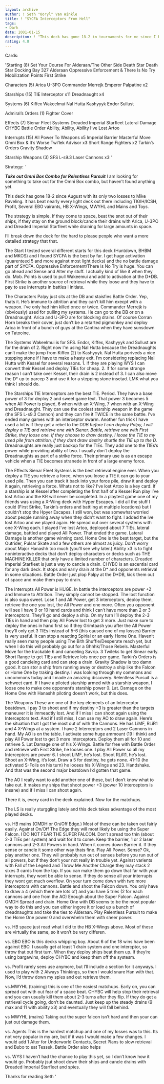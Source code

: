 ```yaml
---
layout: archive
author: ! Seth "Ooryl" Van Winkle
title: ! "SYCFA Interceptors From Hell"
tags:
- Dark
date: 2001-01-15
description: ! "This deck has gone 18-2 in tournaments for me since I built it in August.  It can handle every light side deck out there."
rating: 4.0
---
```

Cards: 

'Starting (8)
Set Your Course For Alderaan/The Other Side
Death Star
Death Star Docking Bay 327
Alderaan
Oppressive Enforcement & There Is No Try
Mobilization Points
First Strike

Characters (5)
Arica
U-3PO
Commander Merrejk
Emperor Palpatine x2

Starships (15)
TIE Interceptor x11
Dreadnaught x4

Systems (6)
Kiffex
Wakeelmui
Nal Hutta
Kashyyyk
Endor
Sullust

Admiral&#8217;s Orders (1)
Fighter Cover

Effects (7)
Sienar Fleet Systems
Dreaded Imperial Starfleet
Lateral Damage
CHYBC
Battle Order
Ability, Ability, Ability
I’ve Lost Artoo

Interrupts (15)
All Power To Weapons x5
Imperial Barrier
Masterful Move
Omni Box & It’s Worse
Twi&#8217;lek Advisor x3
Short Range Fighters x2
Tarkin’s Orders
Gravity Shadow

Starship Weapons (3)
SFS L-s9.3 Laser Cannons x3 '

Strategy: '

***Take out Omni Box Combo for Relentless Pursuit***  I am looking for something to take out for the Omni Box combo, but haven’t found anything yet.


This deck has gone 18-2 since August with its only two losses to Mike Raveling.  It has beat nearly every light deck out there including TIGIH/ICSH, Profit, Several EBO vairants, HB X-Wings, MWYHL and Mains and Toys.

The strategy is simple.  If they come to space, beat the snot out of their ships, if they stay on the ground block/cancle their drains with Arica, U-3PO and Dreaded Imperial Starfleet while draining for large amounts in space.

I’ll break down the deck for the hard to please people who want a more detailed strategy that that.

The Start
I tested several different starts for this deck (Huntdown, BHBM and MKOS) and I found SYCFA is the best by far.  I get huge activation (guarenteed 5 and more against most light decks) and the no battle damage part of SYCFA.  Oppressive Enforcement/There Is No Try is huge.  You can go ahead and Sense and Alter my stuff.  I actually kind of like it when they do.  Mob. Points is used to pull Wakeemui and add to activation at the D*DB.  First Strike is another source of retrieval while they loose and they have to pay to use interrupts in battles I initiate.

The Characters
Palpy just sits at the DB and staisfies Battle Order. Yep, thats it.  He’s immune to attrition and they can’t kill him execpt with a weapon.	I’ve only had him killed once or twice.  Commander Merrejk is (obviously) used for pulling my systems.  He can go to the DB or on a Dreadnaught.  Arica and U-3PO are for blocking drains.  Of course Corran Horn breaks their cover, just don’t be a retarted pigmonkey and deploy Arica in front of a bunch of guys at the Cantina when they have sunsdown on Tatooine.


The Systems
Wakeelmui is for SFS.  Endor, Kiffex, Kashyyyk and Sullust are for the drain of 2.  Right now I’m using Nal Hutta because the Dreadnaughts can’t make the jump from Kiffex (2) to Kashyyyk.  Nal Hutta poriveds a nice stepping stone if I have to make a hasty exit.  I’m considering replacing Nal Hutta with Kessel for several reasons. 1.  If they are playing WYS I can convert their Kessel and deploy TIEs for cheap. 2. If for some strange reason I can’t take over Kessel, their drain is 2 instead of 3.  I can also move the D* up to parcep 3 and use it for a stepping stone insetad.  LMK what you think I should do.

The Starships
TIE Interceptors are the best TIE.  Period.  They have a base power of 3 for deploy 2 and sweet game text.  That power 3 becomes 5 when All Power is played, 6 when with an X-Wing, 7 when with an X-Wing and Dreadnaught.  They can use the coolest starship weapon in the game (the SFS L-s9.3 Cannon) and they can fire it TWICE in the same battle.  I’ve ended many games with an interceptor swarm.	Another fun trick I have used a lot is if they get a rebel to the D*DB before I can deploy Palpy, I will deploy a TIE and retrieve one with Sienar.  Battle, retrieve one with First Strike, they loose one.  If they choose to draw destiny, I loose the TIE to my used pile from attrition, if they dont draw destiry shuttle the TIE up to the D*.  Dreadnaughts are really just backup for the TIEs.  They add one to the TIEs’s power while providing ability of two.  I usually don’t deploy the Dreadnaughts as part of a strike force.  Their primary use is as an escape vehicle when a TIE becomes stranede in front of a large enemy force.

The Effects
Sienar Fleet Systems is the best retrieval engine ever.  When you deploy a TIE you retrieve a force, when you loose a TIE it can go to your used pile.	Then you can track it back into your force pile, draw it and deploy it again, retrieving a force. Whats not to like?  I’ve lost Artoo is a key card.  If a starship is at Kessel after completing the first half of a Kessel Run play I’ve lost Artoo and the KR will never be completed.  In a playtest game one of my friends was using a X-Wing deck with Hyper Escapes.  I did all the stuff I could (First Strike, Tarkin’s orders and battling at multiple locations) but I couldn’t stop the Hpyer Escapes.	I still won, but was somewhat worried about people running away when they didn’t want to fight.  I added the Ive lost Artoo and we played again.  He spread out over several systems with one X-Wing each.  I played I’ve lost Artoo, deployed about 7 TIEs, lateral damage, battled and played All Power.  That ended the game.  Lateral Damage is another game winning card.  Home One is the best target, but the Outrider, Pulsar Skate and a few others are almost as juicy.  Don’t worry about Major Hanashh too much (you’ll see why later.)  Ability x3 is to fight noninteractive decks that don’t deploy characters or decks such as THE MACHINE KILLER that only have a limited number of characters.  Dreaded Imperial Starfleet is just a way to cancle a drain.	CHYBC is an escential card for any dark deck.  It stops and early drain at the D* and opponents retrieval in some situations.  Battle Order just plop Palpy at the D*DB, kick them out of space and make them pay to drain.

The Interrupts
All Power is HUGE.  In battle the interceptors are power +2 and Immune to Attrition.  They simply cannot be stopped.  The lost function is also supa sweet.  Lose 1 and All Power, get 3 interceptors, deploy them, retrieve the one you lost, the All Power and one more.  Often you opponent will see I have 9 or 10 hand cards and think I can’t have more than 2 or 3 interceptors.  They’ll go and deploy a ship. On my turn I’ll deploy the 2-3 TIEs in hand and then play All Power lost to get 3 more.  Just make sure to deploy the ones in hand first so if they Grimtaash you after the All Power they’ll only get 3 TIEs instead of 5-6 (this caused one of my losses)	Barrier is  very useful. It can stop a reacting Spirial or an early Home One.  Haven’t really seen many people using The Bith Shuffle/Desperate reach yet, but when I do this will probably go out for a Ghhhk/Those Rebels.  Masterful Move for the trackable 6 and canceling Savrip.  3 Twileks to get Sinear early.  Short Range to get TIEs and Retrieve lots once per game.  Tarkin’s Orders is a good cancleing card and can stop a drain. Gravity Shadow is too damn good. It can stor a ship from running away or destroy a ship like the Falcon or Home One by traking destiny.  I was looking through my commons and uncommons today and I made an amazing discovery.  Relentless Pursuit is a schweet card.  If I have a piloted starship armed with a starship weapon, I loose one to make one opponent’s starship power 0.	Lat. Damage on the Home One with Hanashh piloting doesn’t work, but this does.

The Weapons
These are one of the key elements of an Interceptor beatdown.  I pay 3 to shoot and if my destiny +3 is greater than the targets maneuver it is immeadtly lost.  And if I miss I can shoot again using the Interceptors text.  And if I still miss, I can use my AO to draw again.  Here’s the situation that I got the most out of with the Cannons.  He has LiMF, RLiR1 and 4 X-Wings at a system.  I have 2 Interceptors and 2 Laser Cannons in hand. My AO is on the table.  I activate some huge ammount (19 I think) and play All Power lost to get 3 more Interceptors.  Deploy them all for 10 and retrieve 5.  Lat Damage one of his X-Wings.  Battle for free with Battle Order and retrieve with First Strike, he looses one.  I play All Power so all my Interceptors are power 6.  I shoot LiMF, he’s lost.  Shoot RLiR1, he’s lost.  Shoot an X-Wing, it’s lost.  Draw a 5 for destiny, he gets none. 41-10 (he activated S-Foils on his turn) he looses his X-Wings and 23.	Handshake. And that was the second major beatdown I’d gotten that game.

The AO
I really want to add another one of these, but I don’t know what to take out.  It makes my ships that shoot power +3 (power 10 interceptors is insane) and if I miss I can shoot again.

There it is, every card in the deck explained.	Now for the matchups.

The LS is really sturggling lately and this deck takes advantage of the most played decks.

vs. HB mains (OMDH or On/Off Edge.)
Most of these can be taken out fairly easily.  Against On/Off The Edge they will most likely be using the Super Falcon. I DO NOT FEAR THE SUPER FALCON.  Don’t spread too thin (about 2-3 TIEs per system) and wait for it to come.  Keep the barrier, 1 or 2 laser cannons and 2-3 All Powers in hand.  When it comes down Barrier it.  If they sense or cancle it some other way thats fine.  Play All Power. Sense? Ok, play another one.  They will probably run out of senses before you run out of all powers, but if they don’t your not really in trouble yet. Against varients with Fall of the Legend and Throw Me Another Charge they may stack 2 sixes 3 cards from the top.  If you can make them go down that far with your interrupts, they wont be able to sense.  If they do sense all your interrupts they wont get much overflow.	On your turn come down with two more interceptors with cannons.  Battle and shoot the Falcon down.  You only have to draw a 4 (which there are lots of) and you have 5 tries (2 for each cannons and one from the AO)  Enough about the Super Falcon.  Against OMDH Spread and drain.  Home One with DB seems to be the most popular way to do this and you can either ingore it or load up a bunch of dreadnaughts and take the ties to Alderaan.  Play Relentless Pursuit to make the Home One power 0 and overwhelm them with sheer power.

vs. HB space
just read what I did to the HB X-Wings above.  Most of these are virtually the same, so it won’t be very differen.

vs. EBO
EBO is this decks whipping boy.  About 6 of the 18 wins have been against EBO.	I usually get at least 1 drain system and one intercptor, so throw that out first turn.  When they deploy ships beat them up.  If they’re using bargawins, deploy CHYBC and keep them off the systesm.

vs. Profit
rarely sees use anymore, but I’ll include a section for it anyways.  I used to play with 2 Always Thinkings, so then I would snare Han with that.	Now, I’d throw down my spies and out retrieve them.

vs.MWYHL (training)
this is one of the easiest matchups.  Early on, you can spread out with out fear of a space beat.  CHYBC will help stop their retrieval and you can usually kill them about 2-3 turns after they flip.	If they do get a retrieval cycle going, don’t be daunted.	Just keep up the steady drains (9 max and 11 with ability x3) and eventually they will fall behind.

vs MWYHL (mains)
Taking out the super falcon isn’t hard and then your can just out damage them.

vs. Agents
This is the hardest matchup and one of my losses was to this.  Its not very popular in my are, but if it was I would make a few changes.  I would add 1 Alter for Underworld Contacts, Secret Plans to slow retrieval and Bubo to eat Tessek.  Battle Order also helps

vs. WYS
I haven’t had the chance to play this yet, so I don’t know how it would go.  Probably jsut shoot down their ships and cancle drains with Dreaded Imperial Starfleet and spies.

Thanks for reading
Seth '